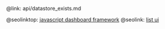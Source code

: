 @link: api/datastore_exists.md

@seolinktop: [javascript dashboard framework](https://webix.com)
@seolink: [list ui](https://webix.com/widget/list/)